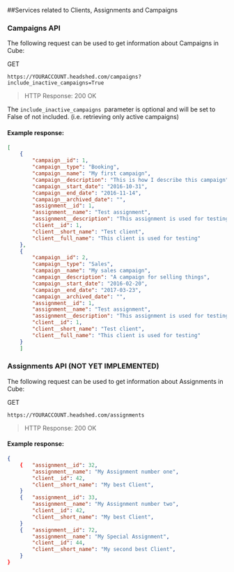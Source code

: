 ##Services related to Clients, Assignments and Campaigns

### Campaigns API

The following request can be used to get information about Campaigns in Cube:

GET
```
https://YOURACCOUNT.headshed.com/campaigns?include_inactive_campaigns=True
```
> HTTP Response: 200 OK

The `include_inactive_campaigns `parameter is optional and will be set to False of not included. (i.e. retrieving only active campaigns)

#### Example response:
```json  
[
    {
        "campaign__id": 1,
        "campaign__type": "Booking",
        "campaign__name": "My first campaign",
        "campaign__description": "This is how I describe this campaign",
        "campaign__start_date": "2016-10-31",
        "campaign__end_date": "2016-11-14",
        "campaign__archived_date": "",
        "assignment__id": 1,
        "assignment__name": "Test assignment",
        "assignment__description": "This assignment is used for testing",
        "client__id": 1,
        "client__short_name": "Test client",
        "client__full_name": "This client is used for testing"
    },
    {
        "campaign__id": 2,
        "campaign__type": "Sales",
        "campaign__name": "My sales campaign",
        "campaign__description": "A campaign for selling things",
        "campaign__start_date": "2016-02-20",
        "campaign__end_date": "2017-03-23",
        "campaign__archived_date": "",
        "assignment__id": 1,
        "assignment__name": "Test assignment",
        "assignment__description": "This assignment is used for testing",
        "client__id": 1,
        "client__short_name": "Test client",
        "client__full_name": "This client is used for testing"
    }
    ]
  ```

### Assignments API (NOT YET IMPLEMENTED)
The following request can be used to get information about Assignments in Cube:

GET
```
https://YOURACCOUNT.headshed.com/assignments
```
> HTTP Response: 200 OK

#### Example response:
```json  
{
    {   "assignment__id": 32,
        "assignment__name": "My Assignment number one",
        "client__id": 42,
        "client__short_name": "My best Client",
    }
    {   "assignment__id": 33,
        "assignment__name": "My Assignment number two",
        "client__id": 42,
        "client__short_name": "My best Client",
    }
    {   "assignment__id": 72,
        "assignment__name": "My Special Assignment",
        "client__id": 44,
        "client__short_name": "My second best Client",
    }    
}
```

